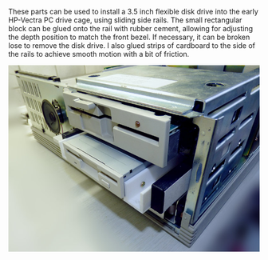These parts can be used to install a 3.5 inch flexible disk drive into the early HP-Vectra PC drive cage, using sliding side rails.
The small rectangular block can be glued onto the rail with rubber cement, allowing for adjusting the depth position to match the front bezel.
If necessary, it can be broken lose to remove the disk drive.
I also glued strips of cardboard to the side of the rails to achieve smooth motion with a bit of friction.

<img src="vectra-rails.jpg"></img>
